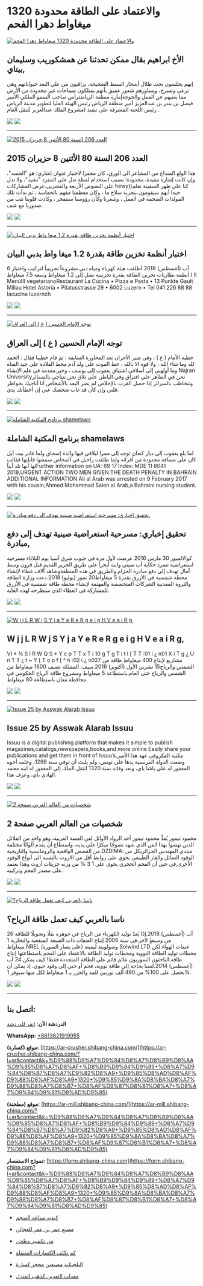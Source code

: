 # والاعتماد على الطاقة محدودة 1320 ميغاواط دهرا الفحم

<a href="https://swt.shibang-china.com/?l=ar&img&k=%D9%88%D8%A7%D9%84%D8%A7%D8%B9%D8%AA%D9%85%D8%A7%D8%AF+%D8%B9%D9%84%D9%89+%D8%A7%D9%84%D8%B7%D8%A7%D9%82%D8%A9+%D9%85%D8%AD%D8%AF%D9%88%D8%AF%D8%A9+1320+%D9%85%D9%8A%D8%BA%D8%A7%D9%88%D8%A7%D8%B7+%D8%AF%D9%87%D8%B1%D8%A7+%D8%A7%D9%84%D9%81%D8%AD%D9%85" target="_blank">![والاعتماد على الطاقة محدودة 1320 ميغاواط دهرا الفحم](http://static.shibang-china.com/all-800x300/1451.jpg)</a>

## الأخ ابراهيم بقال ممكن تحدثنا عن همشكوريب وسليمان بيتاي,
إنهم يجلسون تحت ظلال أشجار السنط الشحيحة، يراقبون من علي البعد حيواناتهم وهي ترعي وتسرح، ويساورهم شعور عميق بأنهم يمتلكون مساحات غير محدودة من الأرض مما يغنيهم عن العمل والحوجةإمارة منطقة الرياضترأس صاحب السمو الملكي الأمير فيصل بن بندر بن عبدالعزيز أمير منطقة الرياض رئيس الهيئة العليا لتطوير مدينة الرياض رئيس اللجنة المشرفة على تنفيذ (مشروع الملك عبدالعزيز للنقل العام .


<a href="https://whatsapp.shibangsoft.com/WhatsApp.php" target="_blank" title="WhatsApp">![](http://static.shibang-china.com/icon/whatsapp.png)</a> <a href="https://swt.shibang-china.com/?l=ar&icon&k=%D9%88%D8%A7%D9%84%D8%A7%D8%B9%D8%AA%D9%85%D8%A7%D8%AF+%D8%B9%D9%84%D9%89+%D8%A7%D9%84%D8%B7%D8%A7%D9%82%D8%A9+%D9%85%D8%AD%D8%AF%D9%88%D8%AF%D8%A9+1320+%D9%85%D9%8A%D8%BA%D8%A7%D9%88%D8%A7%D8%B7+%D8%AF%D9%87%D8%B1%D8%A7+%D8%A7%D9%84%D9%81%D8%AD%D9%85" target="_blank">![](http://static.shibang-china.com/icon/chat-ar.png)</a>

---

<a href="https://swt.shibang-china.com/?l=ar&img&k=%D9%88%D8%A7%D9%84%D8%A7%D8%B9%D8%AA%D9%85%D8%A7%D8%AF+%D8%B9%D9%84%D9%89+%D8%A7%D9%84%D8%B7%D8%A7%D9%82%D8%A9+%D9%85%D8%AD%D8%AF%D9%88%D8%AF%D8%A9+1320+%D9%85%D9%8A%D8%BA%D8%A7%D9%88%D8%A7%D8%B7+%D8%AF%D9%87%D8%B1%D8%A7+%D8%A7%D9%84%D9%81%D8%AD%D9%85" target="_blank">![العدد 206 السنة 80 الأثنين 8 حزيران 2015](http://static.shibang-china.com/all-800x300/190.jpg)</a>

## العدد 206 السنة 80 الأثنين 8 حزيران 2015
هذا الولع المنداح من المشاعر الى الورق، كان محفزا لاختيار عنوان إشاري؛ هو "الجسد"، وإن كانت إشارة مقيدة، محدودة؛ بسبب استخدام لفظة تدل على المفرد "نشيد"، ولا تدل على النصوص الأربعة والعشرين.عرض المشاركات hewy))كنا علي ظهر السفينة نعلم جيدا أنهم سيقومون بتجربة سلاح ما ، وكان معظمنا مفهم بالحماسة ، ثم بدأت تلك المولدات الضخمة في العمل ، وشعرنا وكأن رؤوسنا ستنفجر ، وكادت قلوبنا تثب من صدورنا مع عنف.


<a href="https://whatsapp.shibangsoft.com/WhatsApp.php" target="_blank" title="WhatsApp">![](http://static.shibang-china.com/icon/whatsapp.png)</a> <a href="https://swt.shibang-china.com/?l=ar&icon&k=%D9%88%D8%A7%D9%84%D8%A7%D8%B9%D8%AA%D9%85%D8%A7%D8%AF+%D8%B9%D9%84%D9%89+%D8%A7%D9%84%D8%B7%D8%A7%D9%82%D8%A9+%D9%85%D8%AD%D8%AF%D9%88%D8%AF%D8%A9+1320+%D9%85%D9%8A%D8%BA%D8%A7%D9%88%D8%A7%D8%B7+%D8%AF%D9%87%D8%B1%D8%A7+%D8%A7%D9%84%D9%81%D8%AD%D9%85" target="_blank">![](http://static.shibang-china.com/icon/chat-ar.png)</a>

---

<a href="https://swt.shibang-china.com/?l=ar&img&k=%D9%88%D8%A7%D9%84%D8%A7%D8%B9%D8%AA%D9%85%D8%A7%D8%AF+%D8%B9%D9%84%D9%89+%D8%A7%D9%84%D8%B7%D8%A7%D9%82%D8%A9+%D9%85%D8%AD%D8%AF%D9%88%D8%AF%D8%A9+1320+%D9%85%D9%8A%D8%BA%D8%A7%D9%88%D8%A7%D8%B7+%D8%AF%D9%87%D8%B1%D8%A7+%D8%A7%D9%84%D9%81%D8%AD%D9%85" target="_blank">![اختبار أنظمة تخزين طاقة بقدرة 1.2 ميغا واط بدبي البيان](http://static.shibang-china.com/all-800x300/740.jpg)</a>

## اختبار أنظمة تخزين طاقة بقدرة 1.2 ميغا واط بدبي البيان
6 آب (أغسطس) 2018.أطلقت هيئة كهرباء ومياه دبي مشروعاً تجريبياً لتركيب واختبار أنظمة بطاريات تخزين الطاقة بقدرة تخزينية تصل إلى 1.2 ميغاواط وسعة 7.5 ميغاواط.I II MenùIII vegetarianoRestaurant La Cucina • Pizza e Pasta • 13 Punkte Gault Millau Hotel Astoria • Pilatusstrasse 29 • 6002 Luzern • Tel 041 226 88 88 lacucina luzernch


<a href="https://whatsapp.shibangsoft.com/WhatsApp.php" target="_blank" title="WhatsApp">![](http://static.shibang-china.com/icon/whatsapp.png)</a> <a href="https://swt.shibang-china.com/?l=ar&icon&k=%D9%88%D8%A7%D9%84%D8%A7%D8%B9%D8%AA%D9%85%D8%A7%D8%AF+%D8%B9%D9%84%D9%89+%D8%A7%D9%84%D8%B7%D8%A7%D9%82%D8%A9+%D9%85%D8%AD%D8%AF%D9%88%D8%AF%D8%A9+1320+%D9%85%D9%8A%D8%BA%D8%A7%D9%88%D8%A7%D8%B7+%D8%AF%D9%87%D8%B1%D8%A7+%D8%A7%D9%84%D9%81%D8%AD%D9%85" target="_blank">![](http://static.shibang-china.com/icon/chat-ar.png)</a>

---

<a href="https://swt.shibang-china.com/?l=ar&img&k=%D9%88%D8%A7%D9%84%D8%A7%D8%B9%D8%AA%D9%85%D8%A7%D8%AF+%D8%B9%D9%84%D9%89+%D8%A7%D9%84%D8%B7%D8%A7%D9%82%D8%A9+%D9%85%D8%AD%D8%AF%D9%88%D8%AF%D8%A9+1320+%D9%85%D9%8A%D8%BA%D8%A7%D9%88%D8%A7%D8%B7+%D8%AF%D9%87%D8%B1%D8%A7+%D8%A7%D9%84%D9%81%D8%AD%D9%85" target="_blank">![توجه الإمام الحسين ( ع ) إلى العراق](http://static.shibang-china.com/all-800x300/670.jpg)</a>

## توجه الإمام الحسين ( ع ) إلى العراق
خطبة الأمام ( ع ) : وفي مثير الأحزان بعد المحاورة السابقة : ثم قام خطيبا فقال : الحمد لله وما شاء الله ، ولا قوة الا بالله ، خط الموت على ولد آدم مخط القلادة على جيد الفتاة وما أولهني إلى أسلافي اشتياق يعقوب إلى يوسف ، وخير.مقدمة في علم الإنشاء Najran Universityنحن في الظاهر على افتراق وفي الباطن على تلاق نحن نتناجى بالضمائر ونتخاطب بالسرائر إذا حصل القرب بالإخلاص لم يضر البعد بالأشخاص أنا أناجيك بخواطر قلبي وإن كان قد غاب شخصك عني إن أخطأتك يدي.


<a href="https://whatsapp.shibangsoft.com/WhatsApp.php" target="_blank" title="WhatsApp">![](http://static.shibang-china.com/icon/whatsapp.png)</a> <a href="https://swt.shibang-china.com/?l=ar&icon&k=%D9%88%D8%A7%D9%84%D8%A7%D8%B9%D8%AA%D9%85%D8%A7%D8%AF+%D8%B9%D9%84%D9%89+%D8%A7%D9%84%D8%B7%D8%A7%D9%82%D8%A9+%D9%85%D8%AD%D8%AF%D9%88%D8%AF%D8%A9+1320+%D9%85%D9%8A%D8%BA%D8%A7%D9%88%D8%A7%D8%B7+%D8%AF%D9%87%D8%B1%D8%A7+%D8%A7%D9%84%D9%81%D8%AD%D9%85" target="_blank">![](http://static.shibang-china.com/icon/chat-ar.png)</a>

---

<a href="https://swt.shibang-china.com/?l=ar&img&k=%D9%88%D8%A7%D9%84%D8%A7%D8%B9%D8%AA%D9%85%D8%A7%D8%AF+%D8%B9%D9%84%D9%89+%D8%A7%D9%84%D8%B7%D8%A7%D9%82%D8%A9+%D9%85%D8%AD%D8%AF%D9%88%D8%AF%D8%A9+1320+%D9%85%D9%8A%D8%BA%D8%A7%D9%88%D8%A7%D8%B7+%D8%AF%D9%87%D8%B1%D8%A7+%D8%A7%D9%84%D9%81%D8%AD%D9%85" target="_blank">![برنامج المكتبة الشاملة shamelaws](http://static.shibang-china.com/all-800x300/1339.jpg)</a>

## برنامج المكتبة الشاملة shamelaws
لما بلغ يعقوب إلى ديار كنعان توجه إلى ممرا ليلاقي فيها والدة إسحاق ولما غادر بيت أيل كان على مسافة محدودة من أفراثه ولما طلقت راحيل في المخاض سمعتها قابلتها فقالت لها أنها تلد أبناًFurther information on UA: 69 17 Index: MDE 11 8041 2018,URGENT ACTION TWO MEN GIVEN THE DEATH PENALTY IN BAHRAIN ADDITIONAL INFORMATION Ali al Arab was arrested on 9 February 2017 with his cousin,Ahmed Mohammad Saleh al Arab,a Bahraini nursing student.


<a href="https://whatsapp.shibangsoft.com/WhatsApp.php" target="_blank" title="WhatsApp">![](http://static.shibang-china.com/icon/whatsapp.png)</a> <a href="https://swt.shibang-china.com/?l=ar&icon&k=%D9%88%D8%A7%D9%84%D8%A7%D8%B9%D8%AA%D9%85%D8%A7%D8%AF+%D8%B9%D9%84%D9%89+%D8%A7%D9%84%D8%B7%D8%A7%D9%82%D8%A9+%D9%85%D8%AD%D8%AF%D9%88%D8%AF%D8%A9+1320+%D9%85%D9%8A%D8%BA%D8%A7%D9%88%D8%A7%D8%B7+%D8%AF%D9%87%D8%B1%D8%A7+%D8%A7%D9%84%D9%81%D8%AD%D9%85" target="_blank">![](http://static.shibang-china.com/icon/chat-ar.png)</a>

---

<a href="https://swt.shibang-china.com/?l=ar&img&k=%D9%88%D8%A7%D9%84%D8%A7%D8%B9%D8%AA%D9%85%D8%A7%D8%AF+%D8%B9%D9%84%D9%89+%D8%A7%D9%84%D8%B7%D8%A7%D9%82%D8%A9+%D9%85%D8%AD%D8%AF%D9%88%D8%AF%D8%A9+1320+%D9%85%D9%8A%D8%BA%D8%A7%D9%88%D8%A7%D8%B7+%D8%AF%D9%87%D8%B1%D8%A7+%D8%A7%D9%84%D9%81%D8%AD%D9%85" target="_blank">![تحقيق إخباري: مسرحية استعراضية صينية تهدف إلى دفع مبادرة,](http://static.shibang-china.com/all-800x300/388.jpg)</a>

## تحقيق إخباري: مسرحية استعراضية صينية تهدف إلى دفع مبادرة,
كوالالمبور 30 مارس 2016 عرضت لأول مرة في جنوب شرق آسيا يوم الثلاثاء مسرحية استعراضية تسرد حكاية أب صيني وابنه أبحرا على طريق الحرير القديم قبل قرون وسط آمال تهدف إلى دفع مبادرة الحزام والطريق في هذه المنطقةوشاهد آلاف.عطاء لإنشاء محطة شمسية في الأزرق بقدرة 5 ميغاواط20 تموز (يوليو) 2018.دعت وزارة الطاقة والثروة المعدنية الشركات المتخصصة والمهتمة لإنشاء محطة طاقة شمسية في الأزرق للمشاركة في العطاء الذي ستطرحه لهذه الغاية.


<a href="https://whatsapp.shibangsoft.com/WhatsApp.php" target="_blank" title="WhatsApp">![](http://static.shibang-china.com/icon/whatsapp.png)</a> <a href="https://swt.shibang-china.com/?l=ar&icon&k=%D9%88%D8%A7%D9%84%D8%A7%D8%B9%D8%AA%D9%85%D8%A7%D8%AF+%D8%B9%D9%84%D9%89+%D8%A7%D9%84%D8%B7%D8%A7%D9%82%D8%A9+%D9%85%D8%AD%D8%AF%D9%88%D8%AF%D8%A9+1320+%D9%85%D9%8A%D8%BA%D8%A7%D9%88%D8%A7%D8%B7+%D8%AF%D9%87%D8%B1%D8%A7+%D8%A7%D9%84%D9%81%D8%AD%D9%85" target="_blank">![](http://static.shibang-china.com/icon/chat-ar.png)</a>

---

<a href="https://swt.shibang-china.com/?l=ar&img&k=%D9%88%D8%A7%D9%84%D8%A7%D8%B9%D8%AA%D9%85%D8%A7%D8%AF+%D8%B9%D9%84%D9%89+%D8%A7%D9%84%D8%B7%D8%A7%D9%82%D8%A9+%D9%85%D8%AD%D8%AF%D9%88%D8%AF%D8%A9+1320+%D9%85%D9%8A%D8%BA%D8%A7%D9%88%D8%A7%D8%B7+%D8%AF%D9%87%D8%B1%D8%A7+%D8%A7%D9%84%D9%81%D8%AD%D9%85" target="_blank">![W j j L R W j S Y j a Y e R e R g e i g H V e a i R g,](http://static.shibang-china.com/all-800x300/1064.jpg)</a>

## W j j L R W j S Y j a Y e R e R g e i g H V e a i R g,
VI * &#190; S l R W Q S * Y c p T T x T i 10 g T g T i t l [ T T :01 i ¿ n01 X i T g ¿ U n T T ¿ t ~ Y [ T o p f [ ^ h :02 i ¿ n027 مشاريع لإنتاج 400 ميغاواط طاقة من الشمس والرياح15 تشرين الأول (أكتوبر) 2016.سيف: المملكة تضيف 1600 ميغاواط من الشمس والرياح حتى العام.باستطاعة 5 ميغاواط ومشروع طاقة الرياح الحكومي في محافظة معان باستطاعة 80 ميغاواط.


<a href="https://whatsapp.shibangsoft.com/WhatsApp.php" target="_blank" title="WhatsApp">![](http://static.shibang-china.com/icon/whatsapp.png)</a> <a href="https://swt.shibang-china.com/?l=ar&icon&k=%D9%88%D8%A7%D9%84%D8%A7%D8%B9%D8%AA%D9%85%D8%A7%D8%AF+%D8%B9%D9%84%D9%89+%D8%A7%D9%84%D8%B7%D8%A7%D9%82%D8%A9+%D9%85%D8%AD%D8%AF%D9%88%D8%AF%D8%A9+1320+%D9%85%D9%8A%D8%BA%D8%A7%D9%88%D8%A7%D8%B7+%D8%AF%D9%87%D8%B1%D8%A7+%D8%A7%D9%84%D9%81%D8%AD%D9%85" target="_blank">![](http://static.shibang-china.com/icon/chat-ar.png)</a>

---

<a href="https://swt.shibang-china.com/?l=ar&img&k=%D9%88%D8%A7%D9%84%D8%A7%D8%B9%D8%AA%D9%85%D8%A7%D8%AF+%D8%B9%D9%84%D9%89+%D8%A7%D9%84%D8%B7%D8%A7%D9%82%D8%A9+%D9%85%D8%AD%D8%AF%D9%88%D8%AF%D8%A9+1320+%D9%85%D9%8A%D8%BA%D8%A7%D9%88%D8%A7%D8%B7+%D8%AF%D9%87%D8%B1%D8%A7+%D8%A7%D9%84%D9%81%D8%AD%D9%85" target="_blank">![Issue 25 by Asswak Alarab Issuu](http://static.shibang-china.com/all-800x300/494.jpg)</a>

## Issue 25 by Asswak Alarab Issuu
Issuu is a digital publishing platform that makes it simple to publish magazines,catalogs,newspapers,books,and more online Easily share your publications and get them in front of Issuu’s.مكتبة الفكروفي عهد هذا الأمير وضعت الدولة الفرنسية يدها على تونس، ولم يلبث أن توفي سنة 1299، وخلفه أخوه المغفور له علي باشا باي، وبعد وفاته سنة 1320 انتقل الملك إلى المغفور له ابنه محمد الهادي باي، وعرف هذا.


<a href="https://whatsapp.shibangsoft.com/WhatsApp.php" target="_blank" title="WhatsApp">![](http://static.shibang-china.com/icon/whatsapp.png)</a> <a href="https://swt.shibang-china.com/?l=ar&icon&k=%D9%88%D8%A7%D9%84%D8%A7%D8%B9%D8%AA%D9%85%D8%A7%D8%AF+%D8%B9%D9%84%D9%89+%D8%A7%D9%84%D8%B7%D8%A7%D9%82%D8%A9+%D9%85%D8%AD%D8%AF%D9%88%D8%AF%D8%A9+1320+%D9%85%D9%8A%D8%BA%D8%A7%D9%88%D8%A7%D8%B7+%D8%AF%D9%87%D8%B1%D8%A7+%D8%A7%D9%84%D9%81%D8%AD%D9%85" target="_blank">![](http://static.shibang-china.com/icon/chat-ar.png)</a>

---

<a href="https://swt.shibang-china.com/?l=ar&img&k=%D9%88%D8%A7%D9%84%D8%A7%D8%B9%D8%AA%D9%85%D8%A7%D8%AF+%D8%B9%D9%84%D9%89+%D8%A7%D9%84%D8%B7%D8%A7%D9%82%D8%A9+%D9%85%D8%AD%D8%AF%D9%88%D8%AF%D8%A9+1320+%D9%85%D9%8A%D8%BA%D8%A7%D9%88%D8%A7%D8%B7+%D8%AF%D9%87%D8%B1%D8%A7+%D8%A7%D9%84%D9%81%D8%AD%D9%85" target="_blank">![شخصيات من العالم العربي صفحة 2](http://static.shibang-china.com/all-800x300/149.jpg)</a>

## شخصيات من العالم العربي صفحة 2
محمود تيمور يُعدُّ محمود تيمور أحد الرواد الأوائل لفن القصة العربية، وهو واحد من القلائل الذين نهضوا بهذا الفن الذي شهد نضوجًا مبكرًا على يديه، واستطاع أن يقدم ألوانًا مختلفة من القصص الواقعية والرومانسية والتاريخية.DZDIMA: منتدى المهندس الجزائريكل من الوقود السائل والغاز الطبيعي يحوي على روابط أقل من الازوت بالنسبة الى أنواع الوقود الأخرى,في حين أن الفحم الحجري يحوي على 1 3 % من وزنه جزيئات أزوت وهذا يعتمد على مصدر الفحم وتركيبه.


<a href="https://whatsapp.shibangsoft.com/WhatsApp.php" target="_blank" title="WhatsApp">![](http://static.shibang-china.com/icon/whatsapp.png)</a> <a href="https://swt.shibang-china.com/?l=ar&icon&k=%D9%88%D8%A7%D9%84%D8%A7%D8%B9%D8%AA%D9%85%D8%A7%D8%AF+%D8%B9%D9%84%D9%89+%D8%A7%D9%84%D8%B7%D8%A7%D9%82%D8%A9+%D9%85%D8%AD%D8%AF%D9%88%D8%AF%D8%A9+1320+%D9%85%D9%8A%D8%BA%D8%A7%D9%88%D8%A7%D8%B7+%D8%AF%D9%87%D8%B1%D8%A7+%D8%A7%D9%84%D9%81%D8%AD%D9%85" target="_blank">![](http://static.shibang-china.com/icon/chat-ar.png)</a>

---

<a href="https://swt.shibang-china.com/?l=ar&img&k=%D9%88%D8%A7%D9%84%D8%A7%D8%B9%D8%AA%D9%85%D8%A7%D8%AF+%D8%B9%D9%84%D9%89+%D8%A7%D9%84%D8%B7%D8%A7%D9%82%D8%A9+%D9%85%D8%AD%D8%AF%D9%88%D8%AF%D8%A9+1320+%D9%85%D9%8A%D8%BA%D8%A7%D9%88%D8%A7%D8%B7+%D8%AF%D9%87%D8%B1%D8%A7+%D8%A7%D9%84%D9%81%D8%AD%D9%85" target="_blank">![ناسا بالعربي كيف تعمل طاقة الرياح؟](http://static.shibang-china.com/all-800x300/868.jpg)</a>

## ناسا بالعربي كيف تعمل طاقة الرياح؟
26 آب (أغسطس) 2018.إذًا يُعدّ توليد الكهرباء من الرياح في جوهره نقلًا وتحويلًا للطاقة من وسيطٍ لآخر.في سنة 2006 إنتاج العنفات ذات الصبغة المنفعية والتجارية 1 ميغاواط.NREL (على يسار الصورة) وصولويند ليميتد Solwind LTD عنفات الهواء.لكن محطات توليد الطاقة النووية ومحطات توليد الطاقة بالاعتماد على الفحم باستطاعتها إنتاج طاقة.الباحثون السوريون عالم قائم على الطاقة المتجددة فقط! كيف يمكن.24 آب (أغسطس) 2014.لسنا بحاجة إلى طاقة نووية، فحم أو حتى إلى وقود حيوي، إذ يمكن أن نحصل على 100% من.490 ألف توربين للمد والجزر بـ 1 ميغاواط لكل منها سيوفر 1%.


<a href="https://whatsapp.shibangsoft.com/WhatsApp.php" target="_blank" title="WhatsApp">![](http://static.shibang-china.com/icon/whatsapp.png)</a> <a href="https://swt.shibang-china.com/?l=ar&icon&k=%D9%88%D8%A7%D9%84%D8%A7%D8%B9%D8%AA%D9%85%D8%A7%D8%AF+%D8%B9%D9%84%D9%89+%D8%A7%D9%84%D8%B7%D8%A7%D9%82%D8%A9+%D9%85%D8%AD%D8%AF%D9%88%D8%AF%D8%A9+1320+%D9%85%D9%8A%D8%BA%D8%A7%D9%88%D8%A7%D8%B7+%D8%AF%D9%87%D8%B1%D8%A7+%D8%A7%D9%84%D9%81%D8%AD%D9%85" target="_blank">![](http://static.shibang-china.com/icon/chat-ar.png)</a>

---
## اتصل بنا:

**الدردشة الآن:** [انقر للدردشة](https://swt.shibang-china.com?l=ar&contact&k=%D9%88%D8%A7%D9%84%D8%A7%D8%B9%D8%AA%D9%85%D8%A7%D8%AF+%D8%B9%D9%84%D9%89+%D8%A7%D9%84%D8%B7%D8%A7%D9%82%D8%A9+%D9%85%D8%AD%D8%AF%D9%88%D8%AF%D8%A9+1320+%D9%85%D9%8A%D8%BA%D8%A7%D9%88%D8%A7%D8%B7+%D8%AF%D9%87%D8%B1%D8%A7+%D8%A7%D9%84%D9%81%D8%AD%D9%85)

**WhatsApp:**  [+8613621919955](https://whatsapp.shibangsoft.com/WhatsApp.php)

**موقع (كسارة):** [https://ar-crusher.shibang-china.com/](https://ar-crusher.shibang-china.com/?l=ar&contact&k=%D9%88%D8%A7%D9%84%D8%A7%D8%B9%D8%AA%D9%85%D8%A7%D8%AF+%D8%B9%D9%84%D9%89+%D8%A7%D9%84%D8%B7%D8%A7%D9%82%D8%A9+%D9%85%D8%AD%D8%AF%D9%88%D8%AF%D8%A9+1320+%D9%85%D9%8A%D8%BA%D8%A7%D9%88%D8%A7%D8%B7+%D8%AF%D9%87%D8%B1%D8%A7+%D8%A7%D9%84%D9%81%D8%AD%D9%85)

**موقع (مطحنة):** [https://ar-mill.shibang-china.com/](https://ar-mill.shibang-china.com/?l=ar&contact&k=%D9%88%D8%A7%D9%84%D8%A7%D8%B9%D8%AA%D9%85%D8%A7%D8%AF+%D8%B9%D9%84%D9%89+%D8%A7%D9%84%D8%B7%D8%A7%D9%82%D8%A9+%D9%85%D8%AD%D8%AF%D9%88%D8%AF%D8%A9+1320+%D9%85%D9%8A%D8%BA%D8%A7%D9%88%D8%A7%D8%B7+%D8%AF%D9%87%D8%B1%D8%A7+%D8%A7%D9%84%D9%81%D8%AD%D9%85)

**نموذج الاستفسار:** [https://form.shibang-china.com](https://form.shibang-china.com?l=ar&contact&k=%D9%88%D8%A7%D9%84%D8%A7%D8%B9%D8%AA%D9%85%D8%A7%D8%AF+%D8%B9%D9%84%D9%89+%D8%A7%D9%84%D8%B7%D8%A7%D9%82%D8%A9+%D9%85%D8%AD%D8%AF%D9%88%D8%AF%D8%A9+1320+%D9%85%D9%8A%D8%BA%D8%A7%D9%88%D8%A7%D8%B7+%D8%AF%D9%87%D8%B1%D8%A7+%D8%A7%D9%84%D9%81%D8%AD%D9%85)

* [كيفيه صناعه الصجم](../17/%D9%83%D9%8A%D9%81%D9%8A%D9%87%20%D8%B5%D9%86%D8%A7%D8%B9%D9%87%20%D8%A7%D9%84%D8%B5%D8%AC%D9%85.md)

* [مصنع عمر بن عمر للعجائن](../19/%D9%85%D8%B5%D9%86%D8%B9%20%D8%B9%D9%85%D8%B1%20%D8%A8%D9%86%20%D8%B9%D9%85%D8%B1%20%D9%84%D9%84%D8%B9%D8%AC%D8%A7%D8%A6%D9%86.md)

* [من تكسير وطحن](../18/%D9%85%D9%86%20%D8%AA%D9%83%D8%B3%D9%8A%D8%B1%20%D9%88%D8%B7%D8%AD%D9%86.md)

* [كم تكلف الكسارات المتنقلة](../16/%D9%83%D9%85%20%D8%AA%D9%83%D9%84%D9%81%20%D8%A7%D9%84%D9%83%D8%B3%D8%A7%D8%B1%D8%A7%D8%AA%20%D8%A7%D9%84%D9%85%D8%AA%D9%86%D9%82%D9%84%D8%A9.md)

* [البلجيكية مصنعين محجر كسارة](../16/%D8%A7%D9%84%D8%A8%D9%84%D8%AC%D9%8A%D9%83%D9%8A%D8%A9%20%D9%85%D8%B5%D9%86%D8%B9%D9%8A%D9%86%20%D9%85%D8%AD%D8%AC%D8%B1%20%D9%83%D8%B3%D8%A7%D8%B1%D8%A9.md)

* [معدات التعدين الذهب المنزل](../16/%D9%85%D8%B9%D8%AF%D8%A7%D8%AA%20%D8%A7%D9%84%D8%AA%D8%B9%D8%AF%D9%8A%D9%86%20%D8%A7%D9%84%D8%B0%D9%87%D8%A8%20%D8%A7%D9%84%D9%85%D9%86%D8%B2%D9%84.md)
